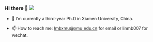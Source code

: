 ### Hi there 👋 ![]( https://visitor-badge.glitch.me/badge?page_id=lmbxmu.homepage)



- 🔭 I’m currently a third-year Ph.D in Xiamen University, China.

- 📫 How to reach me: lmbxmu@xmu.edu.cn for email or linmb007 for wechat.
